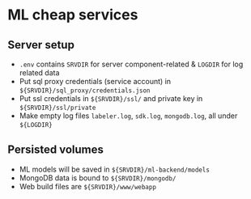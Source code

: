 # ML cheap services
## Server setup 
- `.env` contains `SRVDIR` for server component-related & `LOGDIR` for log related data 
- Put sql proxy credentials (service account) in `${SRVDIR}/sql_proxy/credentials.json`
- Put ssl credentials in `${SRVDIR}/ssl/` and private key in `${SRVDIR}/ssl/private`
- Make empty log files `labeler.log`, `sdk.log`, `mongodb.log`, all under `${LOGDIR}`

## Persisted volumes 
- ML models will be saved in `${SRVDIR}/ml-backend/models`
- MongoDB data is bound to `${SRVDIR}/mongodb/`
- Web build files are `${SRVDIR}/www/webapp`
